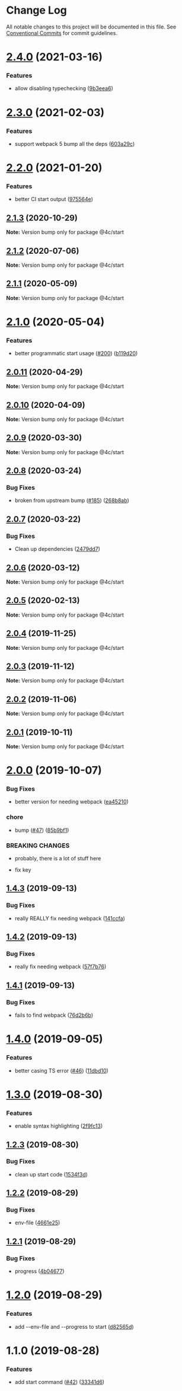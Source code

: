 # Change Log

All notable changes to this project will be documented in this file.
See [Conventional Commits](https://conventionalcommits.org) for commit guidelines.

# [2.4.0](https://github.com/4Catalyzer/cli/compare/@4c/start@2.3.0...@4c/start@2.4.0) (2021-03-16)


### Features

* allow disabling typechecking ([9b3eea6](https://github.com/4Catalyzer/cli/commit/9b3eea6942b0839d3280a7e82ac5c0c8264bdcef))





# [2.3.0](https://github.com/4Catalyzer/cli/compare/@4c/start@2.2.0...@4c/start@2.3.0) (2021-02-03)


### Features

* support webpack 5 bump all the deps ([603a29c](https://github.com/4Catalyzer/cli/commit/603a29cfc8aa9ca10d6e8c06414ab75b8286ea86))





# [2.2.0](https://github.com/4Catalyzer/cli/compare/@4c/start@2.1.3...@4c/start@2.2.0) (2021-01-20)


### Features

* better CI start output ([975564e](https://github.com/4Catalyzer/cli/commit/975564ee7ced768a5b278d0da0c963fa3b3d5f8d))





## [2.1.3](https://github.com/4Catalyzer/cli/compare/@4c/start@2.1.2...@4c/start@2.1.3) (2020-10-29)

**Note:** Version bump only for package @4c/start





## [2.1.2](https://github.com/4Catalyzer/cli/compare/@4c/start@2.1.1...@4c/start@2.1.2) (2020-07-06)

**Note:** Version bump only for package @4c/start





## [2.1.1](https://github.com/4Catalyzer/cli/compare/@4c/start@2.1.0...@4c/start@2.1.1) (2020-05-09)

**Note:** Version bump only for package @4c/start





# [2.1.0](https://github.com/4Catalyzer/cli/compare/@4c/start@2.0.11...@4c/start@2.1.0) (2020-05-04)


### Features

* better programmatic start usage ([#200](https://github.com/4Catalyzer/cli/issues/200)) ([b119d20](https://github.com/4Catalyzer/cli/commit/b119d20ec82c10f8bbabb1cbf4ce84db4783e2f6))





## [2.0.11](https://github.com/4Catalyzer/cli/compare/@4c/start@2.0.10...@4c/start@2.0.11) (2020-04-29)

**Note:** Version bump only for package @4c/start





## [2.0.10](https://github.com/4Catalyzer/cli/compare/@4c/start@2.0.9...@4c/start@2.0.10) (2020-04-09)

**Note:** Version bump only for package @4c/start





## [2.0.9](https://github.com/4Catalyzer/cli/compare/@4c/start@2.0.8...@4c/start@2.0.9) (2020-03-30)

**Note:** Version bump only for package @4c/start





## [2.0.8](https://github.com/4Catalyzer/cli/compare/@4c/start@2.0.7...@4c/start@2.0.8) (2020-03-24)


### Bug Fixes

* broken from upstream bump ([#185](https://github.com/4Catalyzer/cli/issues/185)) ([268b8ab](https://github.com/4Catalyzer/cli/commit/268b8ab14baaf097b09eba8d6c569d7011070c69))





## [2.0.7](https://github.com/4Catalyzer/cli/compare/@4c/start@2.0.6...@4c/start@2.0.7) (2020-03-22)


### Bug Fixes

* Clean up dependencies ([2479dd7](https://github.com/4Catalyzer/cli/commit/2479dd743fbff67cbdb6a79f70dd3bdd00518003))





## [2.0.6](https://github.com/4Catalyzer/cli/compare/@4c/start@2.0.5...@4c/start@2.0.6) (2020-03-12)

**Note:** Version bump only for package @4c/start





## [2.0.5](https://github.com/4Catalyzer/cli/compare/@4c/start@2.0.4...@4c/start@2.0.5) (2020-02-13)

**Note:** Version bump only for package @4c/start





## [2.0.4](https://github.com/4Catalyzer/cli/compare/@4c/start@2.0.3...@4c/start@2.0.4) (2019-11-25)

**Note:** Version bump only for package @4c/start





## [2.0.3](https://github.com/4Catalyzer/cli/compare/@4c/start@2.0.2...@4c/start@2.0.3) (2019-11-12)

**Note:** Version bump only for package @4c/start





## [2.0.2](https://github.com/4Catalyzer/cli/compare/@4c/start@2.0.1...@4c/start@2.0.2) (2019-11-06)

**Note:** Version bump only for package @4c/start





## [2.0.1](https://github.com/4Catalyzer/cli/compare/@4c/start@2.0.0...@4c/start@2.0.1) (2019-10-11)

**Note:** Version bump only for package @4c/start





# [2.0.0](https://github.com/4Catalyzer/cli/compare/@4c/start@1.4.3...@4c/start@2.0.0) (2019-10-07)


### Bug Fixes

* better version for needing webpack ([ea45210](https://github.com/4Catalyzer/cli/commit/ea45210))


### chore

* bump ([#47](https://github.com/4Catalyzer/cli/issues/47)) ([85b9bf1](https://github.com/4Catalyzer/cli/commit/85b9bf1))


### BREAKING CHANGES

* probably, there is a lot of stuff here

* fix key





## [1.4.3](https://github.com/4Catalyzer/cli/compare/@4c/start@1.4.2...@4c/start@1.4.3) (2019-09-13)


### Bug Fixes

* really REALLY fix needing webpack ([141ccfa](https://github.com/4Catalyzer/cli/commit/141ccfa))





## [1.4.2](https://github.com/4Catalyzer/cli/compare/@4c/start@1.4.1...@4c/start@1.4.2) (2019-09-13)


### Bug Fixes

* really fix needing webpack ([57f7b76](https://github.com/4Catalyzer/cli/commit/57f7b76))





## [1.4.1](https://github.com/4Catalyzer/cli/compare/@4c/start@1.4.0...@4c/start@1.4.1) (2019-09-13)


### Bug Fixes

* fails to find webpack ([76d2b6b](https://github.com/4Catalyzer/cli/commit/76d2b6b))





# [1.4.0](https://github.com/4Catalyzer/cli/compare/@4c/start@1.3.0...@4c/start@1.4.0) (2019-09-05)


### Features

* better casing TS error ([#46](https://github.com/4Catalyzer/cli/issues/46)) ([11dbd10](https://github.com/4Catalyzer/cli/commit/11dbd10))





# [1.3.0](https://github.com/4Catalyzer/cli/compare/@4c/start@1.2.3...@4c/start@1.3.0) (2019-08-30)


### Features

* enable syntax highlighting ([2f9fc13](https://github.com/4Catalyzer/cli/commit/2f9fc13))





## [1.2.3](https://github.com/4Catalyzer/cli/compare/@4c/start@1.2.2...@4c/start@1.2.3) (2019-08-30)


### Bug Fixes

* clean up start code ([1534f3d](https://github.com/4Catalyzer/cli/commit/1534f3d))





## [1.2.2](https://github.com/4Catalyzer/cli/compare/@4c/start@1.2.1...@4c/start@1.2.2) (2019-08-29)


### Bug Fixes

* env-file ([4661e25](https://github.com/4Catalyzer/cli/commit/4661e25))





## [1.2.1](https://github.com/4Catalyzer/cli/compare/@4c/start@1.2.0...@4c/start@1.2.1) (2019-08-29)


### Bug Fixes

* progress ([4b04677](https://github.com/4Catalyzer/cli/commit/4b04677))





# [1.2.0](https://github.com/4Catalyzer/cli/compare/@4c/start@1.1.0...@4c/start@1.2.0) (2019-08-29)


### Features

* add --env-file and --progress to start ([d82565d](https://github.com/4Catalyzer/cli/commit/d82565d))





# 1.1.0 (2019-08-28)


### Features

* add start command ([#42](https://github.com/4Catalyzer/cli/issues/42)) ([33341d6](https://github.com/4Catalyzer/cli/commit/33341d6))
